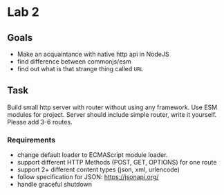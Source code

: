 # Lab 2

## Goals

- Make an acquaintance with native http api in NodeJS
- find difference between commonjs/esm
- find out what is that strange thing called `URL`

## Task

Build small http server with router without using any framework. Use ESM modules for project.
Server should include simple router, write it yourself. Please add 3-6 routes.

### Requirements

- change default loader to ECMAScript module loader.
- support different HTTP Methods (POST, GET, OPTIONS) for one route
- support 2+ different content types (json, xml, urlencode)
- follow specification for JSON: https://jsonapi.org/
- handle graceful shutdown
